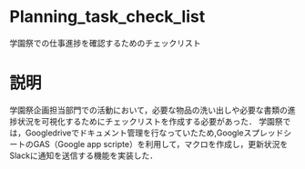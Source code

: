 # Planning_task_check_list
学園祭での仕事進捗を確認するためのチェックリスト

# 説明
学園祭企画担当部門での活動において，必要な物品の洗い出しや必要な書類の進捗状況を可視化するためにチェックリストを作成する必要があった．
学園祭では，Googledriveでドキュメント管理を行なっていたため,GoogleスプレッドシートのGAS（Google app scripte）を利用して，マクロを作成し，更新状況をSlackに通知を送信する機能を実装した．


